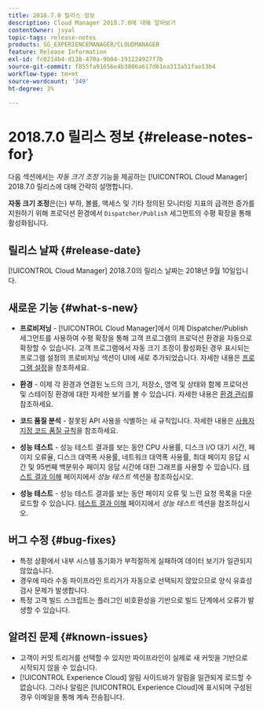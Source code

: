 ```yaml
---
title: 2018.7.0 릴리스 정보
description: Cloud Manager 2018.7.0에 대해 알아보기
contentOwner: jsyal
topic-tags: release-notes
products: SG_EXPERIENCEMANAGER/CLOUDMANAGER
feature: Release Information
exl-id: fc0214b4-d138-470a-9b04-191224927f7b
source-git-commit: f855fa91656e4b3806a617d61ea313a51fae13b4
workflow-type: tm+mt
source-wordcount: '349'
ht-degree: 3%

---
```


# 2018.7.0 릴리스 정보 {#release-notes-for}

다음 섹션에서는 *자동 크기 조정* 기능을 제공하는 [!UICONTROL Cloud Manager] 2018.7.0 릴리스에 대해 간략히 설명합니다.

**자동 크기 조정**&#x200B;은(는) 부하, 볼륨, 액세스 및 기타 정의된 모니터링 지표의 급격한 증가를 지원하기 위해 프로덕션 환경에서 `Dispatcher/Publish` 세그먼트의 수평 확장을 통해 활성화됩니다.

## 릴리스 날짜 {#release-date}

[!UICONTROL Cloud Manager] 2018.7.0의 릴리스 날짜는 2018년 9월 10일입니다.

## 새로운 기능 {#what-s-new}

* **프로비저닝** - [!UICONTROL Cloud Manager]에서 이제 Dispatcher/Publish 세그먼트를 사용하여 수평 확장을 통해 고객 프로그램의 프로덕션 환경을 자동으로 확장할 수 있습니다. 고객 프로그램에서 자동 크기 조정이 활성화된 경우 표시되는 프로그램 설정의 프로비저닝 섹션이 UI에 새로 추가되었습니다. 자세한 내용은 [프로그램 설정](/help/getting-started/program-setup.md)을 참조하세요.

* **환경** - 이제 각 환경과 연결된 노드의 크기, 저장소, 영역 및 상태와 함께 프로덕션 및 스테이징 환경에 대한 자세한 보기를 볼 수 있습니다. 자세한 내용은 [환경 관리](/help/using/managing-environments.md)를 참조하세요.

* **코드 품질 분석** - 잘못된 API 사용을 식별하는 새 규칙입니다. 자세한 내용은 [사용자 지정 코드 품질 규칙](/help/using/custom-code-quality-rules.md)을 참조하세요.

* **성능 테스트** - 성능 테스트 결과를 보는 동안 CPU 사용률, 디스크 I/O 대기 시간, 페이지 오류율, 디스크 대역폭 사용률, 네트워크 대역폭 사용률, 최대 페이지 응답 시간 및 95번째 백분위수 페이지 응답 시간에 대한 그래프를 사용할 수 있습니다. [테스트 결과 이해](/help/using/code-quality-testing.md) 페이지에서 *성능 테스트* 섹션을 참조하십시오.

* **성능 테스트** - 성능 테스트 결과를 보는 동안 페이지 오류 및 느린 요청 목록을 다운로드할 수 있습니다. [테스트 결과 이해](/help/using/code-quality-testing.md) 페이지에서 *성능 테스트* 섹션을 참조하십시오.

## 버그 수정 {#bug-fixes}

* 특정 상황에서 내부 시스템 동기화가 부적절하게 실패하여 데이터 보기가 일관되지 않았습니다.
* 경우에 따라 수동 파이프라인 트리거가 자동으로 선택되지 않았으므로 양식 유효성 검사 문제가 발생합니다.
* 특정 고객 빌드 스크립트는 플러그인 비호환성을 기반으로 빌드 단계에서 오류가 발생할 수 있습니다.

## 알려진 문제 {#known-issues}

* 고객이 커밋 트리거를 선택할 수 있지만 파이프라인이 실제로 새 커밋을 기반으로 시작되지 않을 수 있습니다.
* [!UICONTROL Experience Cloud] 알림 사이드바가 알림을 일관되게 로드할 수 없습니다. 그러나 알림은 [!UICONTROL Experience Cloud]에 표시되며 구성된 경우 이메일을 통해 계속 전송됩니다.
